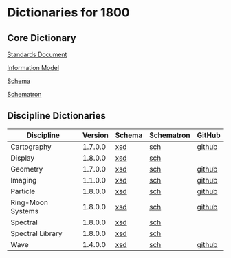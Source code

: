 # Dictionaries for 1800

## Core Dictionary

[Standards Document](https://pds.nasa.gov/datastandards/documents/sr/v1/StdRef_1.8.0.pdf)

[Information Model](https://pds.nasa.gov/datastandards/documents/im/current/index_1800.html)

[Schema](https://pds.nasa.gov/datastandards/schema/released/pds/v1/PDS4_PDS_1800.xsd)

[Schematron](https://pds.nasa.gov/datastandards/schema/released/pds/v1/PDS4_PDS_1800.sch)

## Discipline Dictionaries

|Discipline|Version|Schema|Schematron|GitHub
|-|-|-|-|-|
|Cartography|1.7.0.0|[xsd](https://pds.nasa.gov/datastandards/schema/released/cart/v1/PDS4_CART_1700.xsd)|[sch](https://pds.nasa.gov/datastandards/schema/released/cart/v1/PDS4_CART_1700.sch)|[github](https://github.com/nasa-pds-data-dictionaries/ldd-cart)|
|Display|1.8.0.0|[xsd](https://pds.nasa.gov/datastandards/schema/released/disp/v1/PDS4_DISP_1800.xsd)|[sch](https://pds.nasa.gov/datastandards/schema/released/disp/v1/PDS4_DISP_1800.sch)|
|Geometry|1.7.0.0|[xsd](https://pds.nasa.gov/datastandards/schema/released/geom/v1/PDS4_GEOM_1700_1401.xsd)|[sch](https://pds.nasa.gov/datastandards/schema/released/geom/v1/PDS4_GEOM_1700_1401.sch)|[github](https://github.com/nasa-pds-data-dictionaries/ldd-geom)|
|Imaging|1.1.0.0|[xsd](https://pds.nasa.gov/datastandards/schema/released/img/v1/PDS4_IMG_1100.xsd)|[sch](https://pds.nasa.gov/datastandards/schema/released/img/v1/PDS4_IMG_1100.sch)|[github](https://github.com/nasa-pds-data-dictionaries/ldd-imaging)|
|Particle|1.8.0.0|[xsd](https://pds.nasa.gov/datastandards/schema/released/particle/v1/PDS4_PARTICLE_1100.xsd)|[sch](https://pds.nasa.gov/datastandards/schema/released/particle/v1/PDS4_PARTICLE_1100.sch)|[github](https://github.com/nasa-pds-data-dictionaries/ldd-particle)|
|Ring-Moon Systems|1.8.0.0|[xsd](https://pds.nasa.gov/datastandards/schema/released/rings/v1/PDS4_RINGS_1800_1500.xsd)|[sch](https://pds.nasa.gov/datastandards/schema/released/rings/v1/PDS4_RINGS_1800_1500.sch)|[github](https://github.com/nasa-pds-data-dictionaries/ldd-rings)|
|Spectral|1.8.0.0|[xsd](https://pds.nasa.gov/datastandards/schema/released/sp/v1/PDS4_SP_1800_1100.xsd)|[sch](https://pds.nasa.gov/datastandards/schema/released/sp/v1/PDS4_SP_1800_1100.sch)|
|Spectral Library|1.8.0.0|[xsd](https://pds.nasa.gov/datastandards/schema/released/speclib/v1/PDS4_SPECLIB_1000.xsd)|[sch](https://pds.nasa.gov/datastandards/schema/released/speclib/v1/PDS4_SPECLIB_1000.sch)|
|Wave|1.4.0.0|[xsd](https://pds.nasa.gov/datastandards/schema/released/wave/v1/PDS4_WAVE_1000.xsd)|[sch](https://pds.nasa.gov/datastandards/schema/released/wave/v1/PDS4_WAVE_1000.sch)|[github](https://github.com/nasa-pds-data-dictionaries/ldd-wave)|
